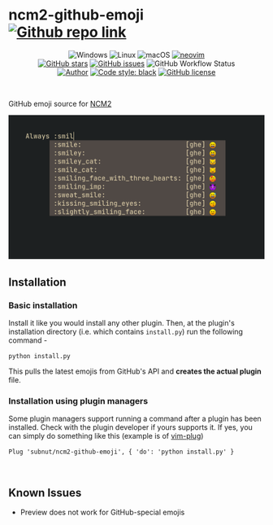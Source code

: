 # ncm2-github-emoji [![Github repo link](https://img.shields.io/badge/view%20on%20github-black?style=for-the-badge&logo=github)](https://github.com/subnut/ncm2-github-emoji "Github repo link")
<p align="center">
<img alt="Windows" src="https://img.shields.io/badge/Windows-brightgreen?style=for-the-badge&logo=windows&logoColor=white&color=0078D6">
<img alt="Linux" src="https://img.shields.io/badge/Linux-FCC624?style=for-the-badge&logo=linux&logoColor=black">
<img alt="macOS" src="https://img.shields.io/badge/macOS-999999?style=for-the-badge&logo=apple&logoColor=white&color=999999">
<a href="https://neovim.io"><img alt="neovim" src="https://img.shields.io/badge/neovim-57A143?style=for-the-badge&logo=neovim&logoColor=white"></a>
<br/>
<a href="https://github.com/subnut/ncm2-github-emoji"><img alt="GitHub stars" src="https://img.shields.io/github/stars/subnut/ncm2-github-emoji?style=for-the-badge&logo=github"></a>
<a href="https://github.com/subnut/ncm2-github-emoji/issues"><img alt="GitHub issues" src="https://img.shields.io/github/issues/subnut/ncm2-github-emoji?style=for-the-badge&logo=github"></a>
<img alt="GitHub Workflow Status" src="https://img.shields.io/github/workflow/status/subnut/ncm2-github-emoji/Check%20if%20install.py%20can%20run%20without%20requests%20module%20pre-installed/master?style=for-the-badge&logo=github">
<br/>
<a href="https://github.com/subnut"><img alt="Author" src="https://img.shields.io/badge/Author-subnut-brightgreen?style=for-the-badge&logo=github"></a>
<a href="https://github.com/psf/black"><img alt="Code style: black" src="https://img.shields.io/badge/code%20style-black-lightgrey?style=for-the-badge&color=000"></a>
<a href="https://github.com/subnut/ncm2-github-emoji/blob/master/LICENSE"><img alt="GitHub license" src="https://img.shields.io/github/license/subnut/ncm2-github-emoji?style=for-the-badge"></a>
</p>
<br/>

GitHub emoji source for [NCM2](https://github.com/ncm2/ncm2)

<p align="center">
<img src="screenshot.png" caption="Screenshot" alt="screenshot">
</p>

## Installation

### Basic installation

Install it like you would install any other plugin. Then, at the plugin's installation directory (i.e. which contains `install.py`) run the following command -
```
python install.py
```
This pulls the latest emojis from GitHub's API and **creates the actual plugin** file.


### Installation using plugin managers
Some plugin managers support running a command after a plugin has been installed. Check with the plugin developer if yours supports it. If yes, you can simply do something like this (example is of [vim-plug](https://github.com/junegunn/vim-plug))
```
Plug 'subnut/ncm2-github-emoji', { 'do': 'python install.py' }
```

<br/>

## Known Issues
* Preview does not work for GitHub-special emojis
